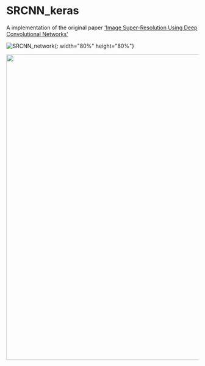 # SRCNN_keras


A implementation of the original paper ['Image Super-Resolution Using Deep Convolutional Networks'](https://arxiv.org/abs/1501.00092)


![SRCNN_network](https://user-images.githubusercontent.com/58276840/94503875-77722b00-0242-11eb-85f8-93e7cb0fdd11.png){: width="80%" height="80%"}



<center><img width = "800" src="https://user-images.githubusercontent.com/58276840/94503875-77722b00-0242-11eb-85f8-93e7cb0fdd11.png"></center>
